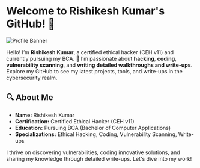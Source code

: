 # Welcome to Rishikesh Kumar's GitHub! 🚀

![Profile Banner](https://your-image-link.com/banner.gif) 

Hello! I’m **Rishikesh Kumar**, a certified ethical hacker (CEH v11) and currently pursuing my BCA. 🌟 I’m passionate about **hacking**, **coding**, **vulnerability scanning**, and **writing detailed walkthroughs and write-ups**. Explore my GitHub to see my latest projects, tools, and write-ups in the cybersecurity realm.

## 🔍 About Me

- **Name:** Rishikesh Kumar
- **Certification:** Certified Ethical Hacker (CEH v11)
- **Education:** Pursuing BCA (Bachelor of Computer Applications)
- **Specializations:** Ethical Hacking, Coding, Vulnerability Scanning, Write-ups

I thrive on discovering vulnerabilities, coding innovative solutions, and sharing my knowledge through detailed write-ups. Let's dive into my work!
